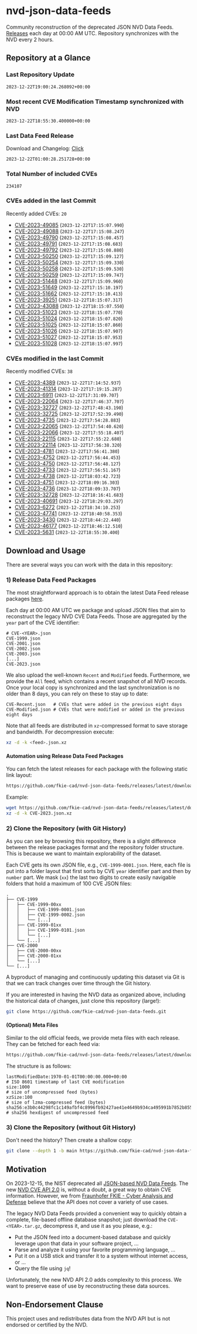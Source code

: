# nvd-json-data-feeds

Community reconstruction of the deprecated JSON NVD Data Feeds. 
[Releases](https://github.com/fkie-cad/nvd-json-data-feeds/releases/latest) each day at 00:00 AM UTC.
Repository synchronizes with the NVD every 2 hours.

## Repository at a Glance

### Last Repository Update

```plain
2023-12-22T19:00:24.268092+00:00
```

### Most recent CVE Modification Timestamp synchronized with NVD

```plain
2023-12-22T18:55:30.400000+00:00
```

### Last Data Feed Release

Download and Changelog: [Click](https://github.com/fkie-cad/nvd-json-data-feeds/releases/latest)

```plain
2023-12-22T01:00:28.251728+00:00
```

### Total Number of included CVEs

```plain
234107
```

### CVEs added in the last Commit

Recently added CVEs: `20`

* [CVE-2023-49085](CVE-2023/CVE-2023-490xx/CVE-2023-49085.json) (`2023-12-22T17:15:07.990`)
* [CVE-2023-49088](CVE-2023/CVE-2023-490xx/CVE-2023-49088.json) (`2023-12-22T17:15:08.247`)
* [CVE-2023-49790](CVE-2023/CVE-2023-497xx/CVE-2023-49790.json) (`2023-12-22T17:15:08.457`)
* [CVE-2023-49791](CVE-2023/CVE-2023-497xx/CVE-2023-49791.json) (`2023-12-22T17:15:08.683`)
* [CVE-2023-49792](CVE-2023/CVE-2023-497xx/CVE-2023-49792.json) (`2023-12-22T17:15:08.880`)
* [CVE-2023-50250](CVE-2023/CVE-2023-502xx/CVE-2023-50250.json) (`2023-12-22T17:15:09.127`)
* [CVE-2023-50254](CVE-2023/CVE-2023-502xx/CVE-2023-50254.json) (`2023-12-22T17:15:09.330`)
* [CVE-2023-50258](CVE-2023/CVE-2023-502xx/CVE-2023-50258.json) (`2023-12-22T17:15:09.530`)
* [CVE-2023-50259](CVE-2023/CVE-2023-502xx/CVE-2023-50259.json) (`2023-12-22T17:15:09.747`)
* [CVE-2023-51448](CVE-2023/CVE-2023-514xx/CVE-2023-51448.json) (`2023-12-22T17:15:09.960`)
* [CVE-2023-51649](CVE-2023/CVE-2023-516xx/CVE-2023-51649.json) (`2023-12-22T17:15:10.197`)
* [CVE-2023-51662](CVE-2023/CVE-2023-516xx/CVE-2023-51662.json) (`2023-12-22T17:15:10.413`)
* [CVE-2023-39251](CVE-2023/CVE-2023-392xx/CVE-2023-39251.json) (`2023-12-22T18:15:07.317`)
* [CVE-2023-43088](CVE-2023/CVE-2023-430xx/CVE-2023-43088.json) (`2023-12-22T18:15:07.550`)
* [CVE-2023-51023](CVE-2023/CVE-2023-510xx/CVE-2023-51023.json) (`2023-12-22T18:15:07.770`)
* [CVE-2023-51024](CVE-2023/CVE-2023-510xx/CVE-2023-51024.json) (`2023-12-22T18:15:07.820`)
* [CVE-2023-51025](CVE-2023/CVE-2023-510xx/CVE-2023-51025.json) (`2023-12-22T18:15:07.860`)
* [CVE-2023-51026](CVE-2023/CVE-2023-510xx/CVE-2023-51026.json) (`2023-12-22T18:15:07.907`)
* [CVE-2023-51027](CVE-2023/CVE-2023-510xx/CVE-2023-51027.json) (`2023-12-22T18:15:07.953`)
* [CVE-2023-51028](CVE-2023/CVE-2023-510xx/CVE-2023-51028.json) (`2023-12-22T18:15:07.997`)


### CVEs modified in the last Commit

Recently modified CVEs: `38`

* [CVE-2023-4389](CVE-2023/CVE-2023-43xx/CVE-2023-4389.json) (`2023-12-22T17:14:52.937`)
* [CVE-2023-41314](CVE-2023/CVE-2023-413xx/CVE-2023-41314.json) (`2023-12-22T17:19:15.287`)
* [CVE-2023-6911](CVE-2023/CVE-2023-69xx/CVE-2023-6911.json) (`2023-12-22T17:31:09.707`)
* [CVE-2023-22064](CVE-2023/CVE-2023-220xx/CVE-2023-22064.json) (`2023-12-22T17:46:37.707`)
* [CVE-2023-32727](CVE-2023/CVE-2023-327xx/CVE-2023-32727.json) (`2023-12-22T17:48:43.190`)
* [CVE-2023-32725](CVE-2023/CVE-2023-327xx/CVE-2023-32725.json) (`2023-12-22T17:52:39.490`)
* [CVE-2023-4735](CVE-2023/CVE-2023-47xx/CVE-2023-4735.json) (`2023-12-22T17:54:28.883`)
* [CVE-2023-22065](CVE-2023/CVE-2023-220xx/CVE-2023-22065.json) (`2023-12-22T17:54:40.620`)
* [CVE-2023-22066](CVE-2023/CVE-2023-220xx/CVE-2023-22066.json) (`2023-12-22T17:55:18.407`)
* [CVE-2023-22115](CVE-2023/CVE-2023-221xx/CVE-2023-22115.json) (`2023-12-22T17:55:22.680`)
* [CVE-2023-22114](CVE-2023/CVE-2023-221xx/CVE-2023-22114.json) (`2023-12-22T17:56:38.320`)
* [CVE-2023-4781](CVE-2023/CVE-2023-47xx/CVE-2023-4781.json) (`2023-12-22T17:56:41.380`)
* [CVE-2023-4752](CVE-2023/CVE-2023-47xx/CVE-2023-4752.json) (`2023-12-22T17:56:44.453`)
* [CVE-2023-4750](CVE-2023/CVE-2023-47xx/CVE-2023-4750.json) (`2023-12-22T17:56:48.127`)
* [CVE-2023-4733](CVE-2023/CVE-2023-47xx/CVE-2023-4733.json) (`2023-12-22T17:56:51.167`)
* [CVE-2023-4738](CVE-2023/CVE-2023-47xx/CVE-2023-4738.json) (`2023-12-22T18:03:42.723`)
* [CVE-2023-4751](CVE-2023/CVE-2023-47xx/CVE-2023-4751.json) (`2023-12-22T18:09:16.303`)
* [CVE-2023-4736](CVE-2023/CVE-2023-47xx/CVE-2023-4736.json) (`2023-12-22T18:09:33.707`)
* [CVE-2023-32728](CVE-2023/CVE-2023-327xx/CVE-2023-32728.json) (`2023-12-22T18:16:41.683`)
* [CVE-2023-40691](CVE-2023/CVE-2023-406xx/CVE-2023-40691.json) (`2023-12-22T18:29:03.297`)
* [CVE-2023-6272](CVE-2023/CVE-2023-62xx/CVE-2023-6272.json) (`2023-12-22T18:34:10.253`)
* [CVE-2023-47741](CVE-2023/CVE-2023-477xx/CVE-2023-47741.json) (`2023-12-22T18:40:58.353`)
* [CVE-2023-3430](CVE-2023/CVE-2023-34xx/CVE-2023-3430.json) (`2023-12-22T18:44:22.440`)
* [CVE-2023-46177](CVE-2023/CVE-2023-461xx/CVE-2023-46177.json) (`2023-12-22T18:46:12.510`)
* [CVE-2023-5631](CVE-2023/CVE-2023-56xx/CVE-2023-5631.json) (`2023-12-22T18:55:30.400`)


## Download and Usage

There are several ways you can work with the data in this repository:

### 1) Release Data Feed Packages

The most straightforward approach is to obtain the latest Data Feed release packages [here](https://github.com/fkie-cad/nvd-json-data-feeds/releases/latest).

Each day at 00:00 AM UTC we package and upload JSON files that aim to reconstruct the legacy NVD CVE Data Feeds.
Those are aggregated by the `year` part of the CVE identifier:

```
# CVE-<YEAR>.json
CVE-1999.json
CVE-2001.json
CVE-2002.json
CVE-2003.json
[...]
CVE-2023.json
```

We also upload the well-known `Recent` and `Modified` feeds.
Furthermore, we provide the `All` feed, which contains a recent snapshot of all NVD records.
Once your local copy is synchronized and the last synchronization is no older than 8 days, you can rely on these to stay up to date:

```plain
CVE-Recent.json   # CVEs that were added in the previous eight days
CVE-Modified.json # CVEs that were modified or added in the previous eight days
```

Note that all feeds are distributed in `xz`-compressed format to save storage and bandwidth.
For decompression execute:

```sh
xz -d -k <feed>.json.xz
```


#### Automation using Release Data Feed Packages

You can fetch the latest releases for each package with the following static link layout:

```sh
https://github.com/fkie-cad/nvd-json-data-feeds/releases/latest/download/CVE-<YEAR>.json.xz
```

Example:

```sh
wget https://github.com/fkie-cad/nvd-json-data-feeds/releases/latest/download/CVE-2023.json.xz
xz -d -k CVE-2023.json.xz
```



### 2) Clone the Repository (with Git History)

As you can see by browsing this repository, there is a slight difference between the release packages format and the repository folder structure.
This is because we want to maintain explorability of the dataset.

Each CVE gets its own JSON file, e.g., `CVE-1999-0001.json`.
Here, each file is put into a folder layout that first sorts by CVE `year` identifier part and then by `number` part.
We mask (`xx`) the last two digits to create easily navigable folders that hold a maximum of 100 CVE JSON files:

```plain
.
├── CVE-1999
│   ├── CVE-1999-00xx
│   │   ├── CVE-1999-0001.json
│   │   ├── CVE-1999-0002.json
│   │   └── [...]
│   ├── CVE-1999-01xx
│   │   ├── CVE-1999-0101.json
│   │   └── [...]
│   └── [...]
├── CVE-2000
│   ├── CVE-2000-00xx
│   ├── CVE-2000-01xx
│   └── [...]
└── [...]
```

A byproduct of managing and continuously updating this dataset via Git is that we can track changes over time through the Git history.

If you are interested in having the NVD data as organized above, including the historical data of changes, just clone this repository (large!):

```sh
git clone https://github.com/fkie-cad/nvd-json-data-feeds.git
```

#### (Optional) Meta Files

Similar to the old official feeds, we provide meta files with each release. They can be fetched for each feed via:

```sh
https://github.com/fkie-cad/nvd-json-data-feeds/releases/latest/download/CVE-<YEAR>.meta
```

The structure is as follows:

```plain
lastModifiedDate:1970-01-01T00:00:00.000+00:00                          # ISO 8601 timestamp of last CVE modification
size:1000                                                               # size of uncompressed feed (bytes)
xzSize:100                                                              # size of lzma-compressed feed (bytes)
sha256:e3b0c44298fc1c149afbf4c8996fb92427ae41e4649b934ca495991b7852b855 # sha256 hexdigest of uncompressed feed
```


### 3) Clone the Repository (without Git History)

Don't need the history? Then create a shallow copy:

```sh
git clone --depth 1 -b main https://github.com/fkie-cad/nvd-json-data-feeds.git
```

## Motivation

On 2023-12-15, the NIST deprecated all [JSON-based NVD Data Feeds](https://nvd.nist.gov/vuln/data-feeds#divRetirementBanner-1).
The new [NVD CVE API 2.0](https://nvd.nist.gov/developers/vulnerabilities) is, without a doubt, a great way to obtain CVE information.
However, we from [Fraunhofer FKIE - Cyber Analysis and Defense](https://www.fkie.fraunhofer.de/en/departments/cad.html) believe that the API does not cover a variety of use cases.

The legacy NVD Data Feeds provided a convenient way to quickly obtain a complete, file-based offline database snapshot; just download the `CVE-<YEAR>.tar.gz`, decompress it, and use it as you please, e.g.:

* Put the JSON feed into a document-based database and quickly leverage upon that data in your software project, ...
* Parse and analyze it using your favorite programming language, ...
* Put it on a USB stick and transfer it to a system without internet access, or ...
* Query the file using `jq`!

Unfortunately, the new NVD API 2.0 adds complexity to this process.
We want to preserve ease of use by reconstructing these data sources.

## Non-Endorsement Clause

This project uses and redistributes data from the NVD API but is not endorsed or certified by the NVD.